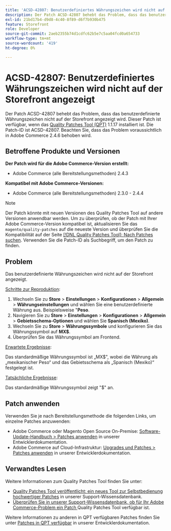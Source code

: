 ```yaml
---
title: 'ACSD-42807: Benutzerdefiniertes Währungszeichen wird nicht auf der Storefront angezeigt'
description: Der Patch ACSD-42807 behebt das Problem, dass das benutzerdefinierte Währungszeichen nicht auf der Storefront angezeigt wird. Dieser Patch ist verfügbar, wenn das [Quality Patches Tool (QPT)](/help/announcements/adobe-commerce-announcements/magento-quality-patches-released-new-tool-to-self-serve-quality-patches.md) 1.1.17 installiert ist. Die Patch-ID ist ACSD-42807. Beachten Sie, dass das Problem voraussichtlich in Adobe Commerce 2.4.6 behoben wird.
exl-id: 21bd17b4-d9d8-4c40-8f89-d6f7b930b475
feature: Storefront
role: Developer
source-git-commit: 2aeb2355b74d1cdfc62b5e7c5aa04fcd0a654733
workflow-type: tm+mt
source-wordcount: '419'
ht-degree: 0%

---
```


# ACSD-42807: Benutzerdefiniertes Währungszeichen wird nicht auf der Storefront angezeigt

Der Patch ACSD-42807 behebt das Problem, dass das benutzerdefinierte Währungszeichen nicht auf der Storefront angezeigt wird. Dieser Patch ist verfügbar, wenn das [Quality Patches Tool (QPT)](/help/announcements/adobe-commerce-announcements/magento-quality-patches-released-new-tool-to-self-serve-quality-patches.md) 1.1.17 installiert ist. Die Patch-ID ist ACSD-42807. Beachten Sie, dass das Problem voraussichtlich in Adobe Commerce 2.4.6 behoben wird.

## Betroffene Produkte und Versionen

**Der Patch wird für die Adobe Commerce-Version erstellt:**

* Adobe Commerce (alle Bereitstellungsmethoden) 2.4.3

**Kompatibel mit Adobe Commerce-Versionen:**

* Adobe Commerce (alle Bereitstellungsmethoden) 2.3.0 - 2.4.4

>[!NOTE]
>
>Der Patch könnte mit neuen Versionen des Quality Patches Tool auf andere Versionen anwendbar werden. Um zu überprüfen, ob der Patch mit Ihrer Adobe Commerce-Version kompatibel ist, aktualisieren Sie das `magento/quality-patches` auf die neueste Version und überprüfen Sie die Kompatibilität auf der Seite [[!DNL Quality Patches Tool]: Nach Patches suchen](https://experienceleague.adobe.com/tools/commerce-quality-patches/index.html?lang=de). Verwenden Sie die Patch-ID als Suchbegriff, um den Patch zu finden.

## Problem

Das benutzerdefinierte Währungszeichen wird nicht auf der Storefront angezeigt.

<u>Schritte zur Reproduktion</u>:

1. Wechseln Sie zu **Store** > **Einstellungen** > **Konfigurationen** > **Allgemein** > **Währungseinstellungen** und wählen Sie eine benutzerdefinierte Währung aus. Beispielsweise &quot;**Peso**.
1. Navigieren Sie zu **Store** > **Einstellungen** > **Konfigurationen** > **Allgemein** > **Gebietsschema-Optionen** und wählen Sie **Spanisch (Mexiko)**.
1. Wechseln Sie zu **Store** > **Währungssymbole** und konfigurieren Sie das Währungssymbol auf **MX$**.
1. Überprüfen Sie das Währungssymbol am Frontend.

<u>Erwartete Ergebnisse</u>:

Das standardmäßige Währungssymbol ist „MX$&quot;, wobei die Währung als „mexikanischer Peso“ und das Gebietsschema als „Spanisch (Mexiko)“ festgelegt ist.

<u>Tatsächliche Ergebnisse</u>:

Das standardmäßige Währungssymbol zeigt &quot;$&quot; an.

## Patch anwenden

Verwenden Sie je nach Bereitstellungsmethode die folgenden Links, um einzelne Patches anzuwenden:

* Adobe Commerce oder Magento Open Source On-Premise: [Software-Update-Handbuch > Patches anwenden](https://experienceleague.adobe.com/de/docs/commerce-operations/tools/quality-patches-tool/usage) in unserer Entwicklerdokumentation.
* Adobe Commerce auf Cloud-Infrastruktur: [Upgrades und Patches > Patches anwenden](https://experienceleague.adobe.com/de/docs/commerce-cloud-service/user-guide/develop/upgrade/apply-patches) in unserer Entwicklerdokumentation.

## Verwandtes Lesen

Weitere Informationen zum Quality Patches Tool finden Sie unter:

* [Quality Patches Tool veröffentlicht: ein neues Tool zur Selbstbedienung hochwertiger Patches](/help/announcements/adobe-commerce-announcements/magento-quality-patches-released-new-tool-to-self-serve-quality-patches.md) in unserer Support-Wissensdatenbank.
* [Überprüfen Sie in unserer Support-Wissensdatenbank, ob für Ihr Adobe Commerce-Problem ein Patch ](/help/support-tools/patches-available-in-qpt-tool/check-patch-for-magento-issue-with-magento-quality-patches.md) Quality Patches Tool verfügbar ist.

Weitere Informationen zu anderen in QPT verfügbaren Patches finden Sie unter [Patches in QPT verfügbar](https://experienceleague.adobe.com/tools/commerce-quality-patches/index.html?lang=de) in unserer Entwicklerdokumentation.
